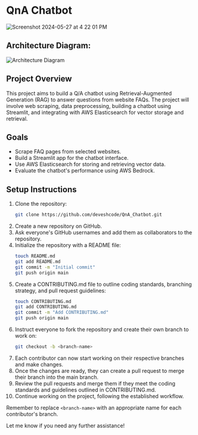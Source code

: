 
# QnA Chatbot

![Screenshot 2024-05-27 at 4 22 01 PM](https://github.com/deveshcode/QnA_RAG/assets/37287532/7137dcec-66dc-4653-90f8-0fd833e0c5d9)

## Architecture Diagram:

![Architecture Diagram](https://github.com/INFO-7374-Algorithmic-Digital-Marketing/faq-chat-bot/blob/main/rag_chatbot_final.drawio.png)


## Project Overview
This project aims to build a Q/A chatbot using Retrieval-Augmented Generation (RAG) to answer questions from website FAQs. The project will involve web scraping, data preprocessing, building a chatbot using Streamlit, and integrating with AWS Elasticsearch for vector storage and retrieval.

## Goals
- Scrape FAQ pages from selected websites.
- Build a Streamlit app for the chatbot interface.
- Use AWS Elasticsearch for storing and retrieving vector data.
- Evaluate the chatbot's performance using AWS Bedrock.

## Setup Instructions
1. Clone the repository:
   ```bash
   git clone https://github.com/deveshcode/QnA_Chatbot.git
2. Create a new repository on GitHub.
3. Ask everyone's GitHub usernames and add them as collaborators to the repository.
4. Initialize the repository with a README file:
    ```bash
    touch README.md
    git add README.md
    git commit -m "Initial commit"
    git push origin main
    ```
5. Create a CONTRIBUTING.md file to outline coding standards, branching strategy, and pull request guidelines:
    ```bash
    touch CONTRIBUTING.md
    git add CONTRIBUTING.md
    git commit -m "Add CONTRIBUTING.md"
    git push origin main
    ```
6. Instruct everyone to fork the repository and create their own branch to work on:
    ```bash
    git checkout -b <branch-name>
    ```
7. Each contributor can now start working on their respective branches and make changes.
8. Once the changes are ready, they can create a pull request to merge their branch into the main branch.
9. Review the pull requests and merge them if they meet the coding standards and guidelines outlined in CONTRIBUTING.md.
10. Continue working on the project, following the established workflow.

Remember to replace `<branch-name>` with an appropriate name for each contributor's branch.

Let me know if you need any further assistance!
